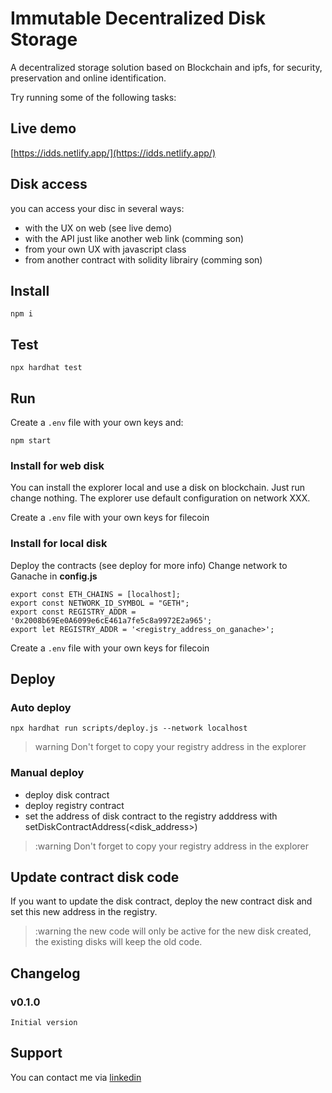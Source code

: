 # Immutable Decentralized Disk Storage

A decentralized storage solution based on Blockchain and ipfs, for security, preservation and online identification.

Try running some of the following tasks:

## Live demo
[https://idds.netlify.app/](https://idds.netlify.app/)


## Disk access 

you can access your disc in several ways:
- with the UX on web (see live demo)
- with the API just like another web link (comming son)
- from your own UX with javascript class
- from another contract with solidity librairy (comming son)

## Install

```shell
npm i
```

## Test

```shell
npx hardhat test
```

## Run

Create a `.env` file with your own keys and:

```shell
npm start
```

### Install for web disk

You can install the explorer local and use a disk on blockchain. Just run change nothing.
The explorer use default configuration on network XXX.

Create a `.env` file with your own keys for filecoin

### Install for local disk

Deploy the contracts (see deploy for more info)
Change network to Ganache in **config.js**
```
export const ETH_CHAINS = [localhost];
export const NETWORK_ID_SYMBOL = "GETH";
export const REGISTRY_ADDR = '0x2008b69Ee0A6099e6cE461a7fe5c8a9972E2a965';
export let REGISTRY_ADDR = '<registry_address_on_ganache>';
```

Create a `.env` file with your own keys for filecoin

## Deploy

### Auto deploy

```shell
npx hardhat run scripts/deploy.js --network localhost
```
> warning Don't forget to copy your registry address in the explorer

### Manual deploy

- deploy disk contract
- deploy registry contract
- set the address of disk contract to the registry adddress with setDiskContractAddress(<disk_address>)

> :warning Don't forget to copy your registry address in the explorer

## Update contract disk code

If you want to update the disk contract, deploy the new contract disk and set this new address in the registry.

> :warning the new code will only be active for the new disk created, the existing disks will keep the old code.

## Changelog

### v0.1.0

    Initial version

## Support

You can contact me via [linkedin](https://www.linkedin.com/in/olivier-fernandez-95ba90218/)
